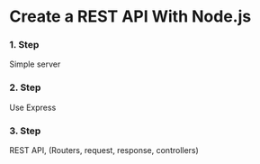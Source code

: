 # Create a REST API With Node.js

### 1. Step
Simple server
### 2. Step
Use Express
### 3. Step
REST API, (Routers, request, response, controllers)
